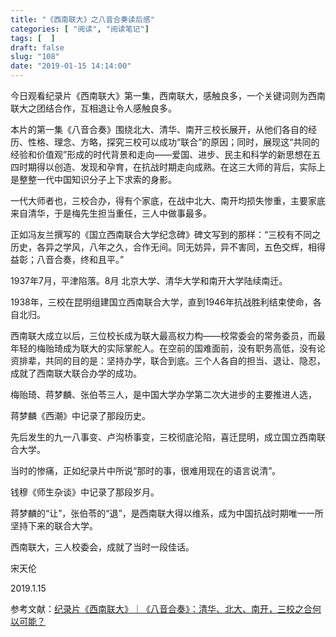 ```yaml
---
title: "《西南联大》之八音合奏读后感"
categories: [ "阅读", "阅读笔记"]
tags: [  ]
draft: false
slug: "108"
date: "2019-01-15 14:14:00"
---
```




今日观看纪录片《西南联大》第一集，西南联大，感触良多，一个关键词则为西南联大之团结合作，互相退让令人感触良多。


本片的第一集《八音合奏》围绕北大、清华、南开三校长展开，从他们各自的经历、性格、理念、方略，探究三校可以成功“联合”的原因；同时，展现这“共同的经验和价值观”形成的时代背景和走向——爱国、进步、民主和科学的新思想在五四时期得以创造、发现和孕育，在抗战时期走向成熟。在这三大师的背后，实际上是整整一代中国知识分子上下求索的身影。


一代大师者也，三校合办，得有个家底，在战中北大、南开均损失惨重，主要家底来自清华，于是梅先生担当重任，三人中做事最多。

正如冯友兰撰写的《国立西南联合大学纪念碑》碑文写到的那样：“三校有不同之历史，各异之学风，八年之久，合作无间。同无妨异，异不害同，五色交辉，相得益彰；八音合奏，终和且平。”

1937年7月，平津陷落。8月 北京大学、清华大学和南开大学陆续南迁。


1938年，三校在昆明组建国立西南联合大学，直到1946年抗战胜利结束使命，各自北归。

西南联大成立以后，三位校长成为联大最高权力构——校常委会的常务委员，而最年轻的梅贻琦成为联大的实际掌舵人。在空前的国难面前，没有职务高低，没有论资排辈，共同的目的是：坚持办学，联合到底。三个人各自的担当、退让、隐忍，成就了西南联大联合办学的成功。

梅贻琦、蒋梦麟、张伯苓三人，是中国大学办学第二次大进步的主要推进人选，

蒋梦麟《西潮》中记录了那段历史。

先后发生的九一八事变、卢沟桥事变，三校彻底沦陷，喜迁昆明，成立国立西南联合大学。

当时的惨痛，正如纪录片中所说“那时的事，很难用现在的语言说清”。

钱穆《师生杂谈》中记录了那段岁月。

蒋梦麟的“让”，张伯苓的“退”，是西南联大得以维系，成为中国抗战时期唯一一所坚持下来的联合大学。

西南联大，三人校委会，成就了当时一段佳话。

宋天伦

2019.1.15

参考文献：[纪录片《西南联大》｜《八音合奏》：清华、北大、南开，三校之合何以可能？](https://baijiahao.baidu.com/s?id=1617299115436764814&wfr=spider&for=pc)
